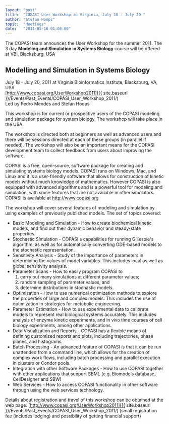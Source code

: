 ```yaml
---
layout: "post"
title:  "COPASI User Workshop in Virginia, July 18 - July 20 "
author: "Stefan Hoops"
topic:  "Meetings"
date:   "2011-05-16 01:08:00"
---
```


The COPASI team announces the User  Workshop for the summer 2011. The
3 day __Modeling and Simulation in Systems Biology__ course will be
offered at VBI, Blacksburg, USA 

## Modelling and Simulation in Systems Biology
July 18 - July 20, 2011 at Virginia Bioinformatics Institute, 
Blacksburg, VA, USA <br/>
[http://www.copasi.org/UserWorkshop2011]({{ site.baseurl }}/Events/Past_Events/COPASI_User_Workshop_2011/)<br/>
Led by Pedro Mendes and Stefan Hoops 

This workshop is for current or prospective users of the COPASI
modeling and simulation package for system biology. The workshop will
take place in the USA.

The workshop is directed both at beginners as well as advanced users
and there will be sessions directed at each of these groups (in
parallel if needed). The workshop will also be an important means for
the COPASI development team to collect feedback from users about
improving the software. 

COPASI is a free, open-source, software package for creating and
simulating systems biology models. COPASI runs on Windows,  Mac, and
Linux and it is a user-friendly software that allows for construction
of kinetic models without much knowledge of mathematics. However
COPASI is also equipped with advanced algorithms and is a powerful
tool for modeling and simulation, with some features that are not
available in other simulators. COPASI is available at
http://www.copasi.org 

The workshop will cover several features of modeling and simulation by using examples of previously published models. 
The set of topics covered:

* Basic Modeling and Simulation - How to create biochemical kinetic
  models, and find out their dynamic behavior and steady-state
  properties.
* Stochastic Simulation - COPASI's capabilities for running
  Gillespie's algorithm, as well as for automatically converting
  ODE-based models to the stochastic representation.
* Sensitivity Analysis - Study of the importance of parameters in
  determining the values of model variables. This includes local as
  well as global sensitivity analysis.
* Parameter Scans - How to easily program COPASI to 
  1. carry out many simulations at different parameter values; 
  1. random sampling of parameter values, and 
  1. determine distributions in stochastic models.
* Optimization - How to use numerical optimization methods to explore
  the properties of large and complex models. This includes the use of
  optimization in strategies for metabolic engineering.
* Parameter Estimation - How to use experimental data to calibrate
  models to represent real biological systems accurately. This
  includes analysis of enzyme kinetic experiments, and in vivo time
  courses of cell biology experiments, among other applications.
* Data Visualization and Reports - COPASI has a flexible means of
  defining customized reports and plots, including trajectories, phase
  planes, and histograms.
* Batch Processing - An advanced feature of COPASI is that it can be
  run unattended from a command line, which allows for the creation of
  complex work flows, including batch processing and parallel
  execution in clusters or Condor pools.
* Integration with other Software Packages - How to use COPASI
  together with other applications that support SBML (e.g. Biomodels
  database, CellDesigner and SBW)
* Web Services - How to access COPASI functionality in other software
  through using the web services technology.

Details about registration and travel of this workshop can be obtained
at the web page: 
[http://www.copasi.org/UserWorkshop2011]({{ site.baseurl }}/Events/Past_Events/COPASI_User_Workshop_2011/)
(small registration fee (includes lodging) and possibility of getting financial support) 


